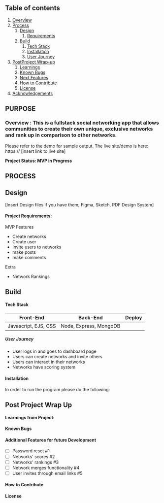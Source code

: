 



## Table of contents
1. [Overview](#overview)
2. [Process](#process)
    1. [Design](#design)
       1. [Requirements](#requirements)
    3. [Build](#build)
        1. [Tech Stack](#stack)
        3. [Installation](#installation)
        4. [User Journey](#userjourney)
5. [PostProject Wrap-up](#post)
    1. [Learnings](#learnings)
    2. [Known Bugs](#bugs)
    3. [Next Features](#features)
    4. [How to Contribute](#contribute)
    5. [License](#license)
7. [Acknowledgements](#ack)

## PURPOSE
### Overview  <a name="overview"></a>: This is a fullstack social networking app that allows communities to create their own unique, exclusive networks and rank up in comparison to other networks. 

Please refer to the demo for sample output. 
The live site/demo is here: https:// [insert link to live site]

**Project Status: MVP in Progress**


## PROCESS <a name="process"></a>
## Design <a name="design"></a>

[Insert Design files if you have them; Figma, Sketch, PDF Design System]




#### Project Requirements:  <a name="requirements"></a>

MVP Features 
- Create networks
- Create user
- Invite users to networks
- make posts 
- make comments


Extra
- Network Rankings
 




## Build <a name="build"></a>



#### Tech Stack <a name="stack"></a>

| Front-End | Back-End | Deploy |
| --- | --- | --- |
 | Javascript, EJS, CSS | Node, Express, MongoDB |



##### *User Journey* <a name="journey"></a>
- User logs in and goes to dashboard page 
- Users can create networks and invite others
- Users can interact in their networks
- Networks have scoring system 


#### Installation <a name="installation"></a>

In order to run the program please do the following:


## Post Project Wrap Up <a name="post"></a>


#### Learnings from Project:<a name="learnings"></a>





#### Known Bugs <a name="bugs"></a>



#### Additional Features for future Development <a name="features"></a>
- [ ] Password reset #1
- [ ] Networks' scores #2 
- [ ] Networks' rankings #3
- [ ] Network merges functionality #4
- [ ] User invites through email links #5

#### How to Contribute <a name="Contribute"></a>

#### License <a name="license"></a>



